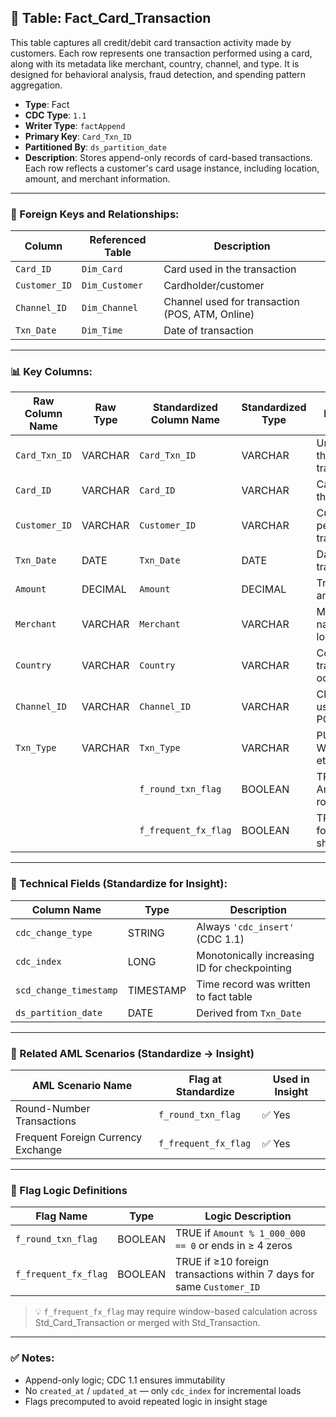 ## 📜 Table: Fact_Card_Transaction

This table captures all credit/debit card transaction activity made by customers. Each row represents one transaction performed using a card, along with its metadata like merchant, country, channel, and type. It is designed for behavioral analysis, fraud detection, and spending pattern aggregation.

- **Type**: Fact  
- **CDC Type**: `1.1`  
- **Writer Type**: `factAppend`  
- **Primary Key**: `Card_Txn_ID`  
- **Partitioned By**: `ds_partition_date`  
- **Description**: Stores append-only records of card-based transactions. Each row reflects a customer's card usage instance, including location, amount, and merchant information.

---

### 🔗 Foreign Keys and Relationships:

| Column         | Referenced Table       | Description |
|----------------|------------------------|-------------|
| `Card_ID`      | `Dim_Card`             | Card used in the transaction  |
| `Customer_ID`  | `Dim_Customer`         | Cardholder/customer  |
| `Channel_ID`   | `Dim_Channel`          | Channel used for transaction (POS, ATM, Online)  |
| `Txn_Date`     | `Dim_Time`             | Date of transaction  |

---

### 📊 Key Columns:

| Raw Column Name | Raw Type | Standardized Column Name | Standardized Type | Description                            | PK  | Note                  |
|------------------|----------|---------------------------|--------------------|----------------------------------------|-----|------------------------|
| `Card_Txn_ID`    | VARCHAR  | `Card_Txn_ID`             | VARCHAR            | Unique ID of the card transaction      | ✅  | Primary key            |
| `Card_ID`        | VARCHAR  | `Card_ID`                 | VARCHAR            | Card used in the transaction           |     | FK to `Dim_Card`       |
| `Customer_ID`    | VARCHAR  | `Customer_ID`             | VARCHAR            | Customer who performed the transaction |     | FK to `Dim_Customer`   |
| `Txn_Date`       | DATE     | `Txn_Date`                | DATE               | Date of transaction                    |     | Partition source       |
| `Amount`         | DECIMAL  | `Amount`                  | DECIMAL            | Transaction amount                     |     | Used in AML logic      |
| `Merchant`       | VARCHAR  | `Merchant`                | VARCHAR            | Merchant name or location              |     |                        |
| `Country`        | VARCHAR  | `Country`                 | VARCHAR            | Country where transaction occurred     |     | Risk country check     |
| `Channel_ID`     | VARCHAR  | `Channel_ID`              | VARCHAR            | Channel type used (ATM, POS, Internet) |     | FK to `Dim_Channel`    |
| `Txn_Type`       | VARCHAR  | `Txn_Type`                | VARCHAR            | PURCHASE, WITHDRAWAL, etc.             |     | Used in segmentation   |
|           |   | `f_round_txn_flag`        | BOOLEAN            | TRUE if Amount is a round number       |     | AML flag               |
|           |   | `f_frequent_fx_flag`      | BOOLEAN            | TRUE if many foreign txns in short time |     | AML flag               |

---

### 🧪 Technical Fields (Standardize for Insight):

| Column Name           | Type       | Description |
|------------------------|------------|-------------|
| `cdc_change_type`      | STRING     | Always `'cdc_insert'` (CDC 1.1) |
| `cdc_index`            | LONG       | Monotonically increasing ID for checkpointing |
| `scd_change_timestamp` | TIMESTAMP  | Time record was written to fact table |
| `ds_partition_date`    | DATE       | Derived from `Txn_Date` |

---

### 🚩 Related AML Scenarios (Standardize → Insight)

| AML Scenario Name                   | Flag at Standardize      | Used in Insight |
|------------------------------------|---------------------------|------------------|
| Round-Number Transactions          | `f_round_txn_flag`        | ✅ Yes           |
| Frequent Foreign Currency Exchange | `f_frequent_fx_flag`      | ✅ Yes           |

---

### 🧠 Flag Logic Definitions

| Flag Name             | Type    | Logic Description                                                                 |
|-----------------------|---------|-----------------------------------------------------------------------------------|
| `f_round_txn_flag`     | BOOLEAN | TRUE if `Amount % 1_000_000 == 0` or ends in ≥ 4 zeros                           |
| `f_frequent_fx_flag`   | BOOLEAN | TRUE if ≥10 foreign transactions within 7 days for same `Customer_ID`            |

> 💡 `f_frequent_fx_flag` may require window-based calculation across Std_Card_Transaction or merged with Std_Transaction.

---

### ✅ Notes:
- Append-only logic; CDC 1.1 ensures immutability
- No `created_at` / `updated_at` — only `cdc_index` for incremental loads
- Flags precomputed to avoid repeated logic in insight stage